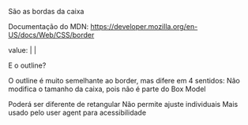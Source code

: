 São as bordas da caixa

Documentação do MDN: https://developer.mozilla.org/en-US/docs/Web/CSS/border

value: <border-style> | <border-width> | <border-color>

E o outline?

O outline é muito semelhante ao border, mas difere em 4 sentidos:
Não modifica o tamanho da caixa, pois não é parte do Box Model

Poderá ser diferente de retangular
Não permite ajuste individuais
Mais usado pelo user agent para acessibilidade